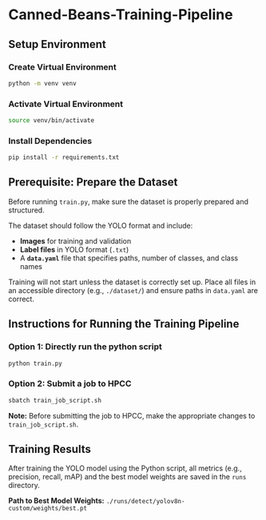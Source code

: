 # Canned-Beans-Training-Pipeline

## Setup Environment
### Create Virtual Environment
```bash
python -m venv venv
```
### Activate Virtual Environment
```bash
source venv/bin/activate
```

### Install Dependencies
```bash
pip install -r requirements.txt
```

## Prerequisite: Prepare the Dataset
Before running `train.py`, make sure the dataset is properly prepared and structured.

The dataset should follow the YOLO format and include:

- **Images** for training and validation
- **Label files** in YOLO format (`.txt`)
- A **`data.yaml`** file that specifies paths, number of classes, and class names

Training will not start unless the dataset is correctly set up. Place all files in an accessible directory (e.g., `./dataset/`) and ensure paths in `data.yaml` are correct.

## Instructions for Running the Training Pipeline
### Option 1: Directly run the python script
```python
python train.py
```

### Option 2: Submit a job to HPCC
```bash
sbatch train_job_script.sh
```

**Note:** Before submitting the job to HPCC, make the appropriate changes to `train_job_script.sh`.

## Training Results
After training the YOLO model using the Python script, all metrics (e.g., precision, recall, mAP) and the best model weights are saved in the `runs` directory.

**Path to Best Model Weights:** `./runs/detect/yolov8n-custom/weights/best.pt`